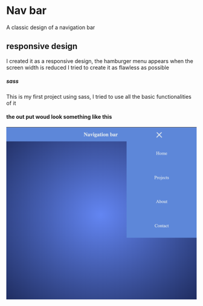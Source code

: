 # Nav bar
A classic design of a navigation bar

## responsive design
I created it as a responsive design, the hamburger menu appears when the screen width is reduced
I tried to create it as flawless as possible

##### sass
This is my first project using sass, I tried to use all the basic functionalities of it

#### the out put woud look something like this
![alt](/src/sample.png)
